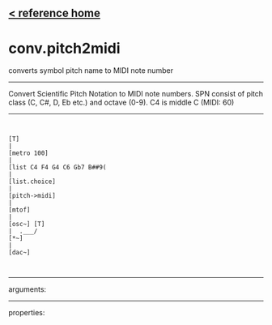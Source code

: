 [< reference home](index.html)
---

# conv.pitch2midi


converts symbol pitch name to MIDI note number

---

Convert Scientific Pitch Notation to MIDI note numbers. SPN consist of pitch class
            (C, C#, D, Eb etc.) and octave (0-9). C4 is middle C (MIDI: 60)
<br>


---


```


[T]
|
[metro 100]
|
[list C4 F4 G4 C6 Gb7 B##9(
|
[list.choice]
|
[pitch->midi]
|
[mtof]
|
[osc~] [T]
|  .___/
[*~]
|
[dac~]

            
```

---
arguments:


---
properties:


